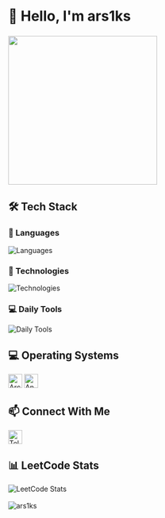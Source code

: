 <h1 align="left">👋 Hello, I'm ars1ks</h1>

###

<div align="left">
  <img height="300" src="https://media1.tenor.com/m/hmIAHNMWePIAAAAd/%D1%83%D1%82%D0%B5%D0%BD%D0%B0-%D1%81%D1%82%D0%B0%D0%BD%D0%BE%D0%B2%D1%8F%D1%81%D1%8C-%D0%B2%D0%BE%D0%BB%D1%88%D0%B5%D0%B1%D0%BD%D0%B8%D1%86%D0%B5%D0%B9.gif" />
</div>

###

<h2 align="left">🛠️ Tech Stack</h2>

<div align="left">
  <h3>🚀 Languages</h3>
  <img src="https://skillicons.dev/icons?i=c,cpp,py,go" alt="Languages" />
  
  <h3>🧰 Technologies</h3>
  <img src="https://skillicons.dev/icons?i=cmake,linux,kubernetes,docker,redis,git,kafka" alt="Technologies" />
  
  <h3>💻 Daily Tools</h3>
  <img src="https://skillicons.dev/icons?i=obsidian,neovim,vscode,firefox" alt="Daily Tools" />
</div>

###

<h2 align="left">💻 Operating Systems</h2>

<div align="left">
  <img src="https://img.shields.io/badge/Arch%20Linux-1793D1?logo=arch-linux&logoColor=white&style=for-the-badge" height="28" alt="Arch Linux"/>
  <img src="https://img.shields.io/badge/Android-3DDC84?logo=android&logoColor=white&style=for-the-badge" height="28" alt="Android"/>
</div>

###

<h2 align="left">📫 Connect With Me</h2>

<div align="left">
  <a href="https://t.me/ars1ks" target="_blank">
    <img src="https://img.shields.io/badge/Telegram-2CA5E0?style=for-the-badge&logo=telegram&logoColor=white" height="28" alt="Telegram"/>
  </a>
</div>

###

<h2 align="left">📊 LeetCode Stats</h2>

<div align="left">
  <img src="https://leetcard.jacoblin.cool/ars1ks?theme=dark&font=Noto%20Sans%20SC&ext=heatmap" alt="LeetCode Stats"/>
</div>

<br>

<div align="left">
  <img src="https://komarev.com/ghpvc/?username=ars1ks&label=Profile%20views&color=0e75b6&style=flat" alt="ars1ks" />
</div>
